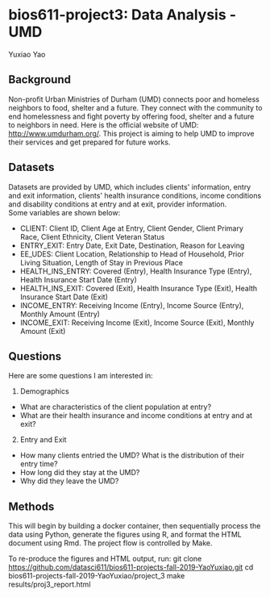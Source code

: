 # bios611-project3: Data Analysis - UMD
Yuxiao Yao

## Background 
Non-profit Urban Ministries of Durham (UMD) connects poor and homeless neighbors to food, shelter and a future. 
They connect with the community to end homelessness and fight poverty by offering food, shelter and a future to neighbors in need. 
Here is the official website of UMD: http://www.umdurham.org/. This project is aiming to help UMD to improve their services and get prepared for future works. 

## Datasets
Datasets are provided by UMD, which includes clients' information, entry and exit information, clients' health insurance conditions, income conditions and disability conditions at entry and at exit, provider information.  
Some variables are shown below:  
* CLIENT: Client ID, Client Age at Entry, Client Gender, Client Primary Race, Client Ethnicity, Client Veteran Status
* ENTRY_EXIT: Entry Date, Exit Date, Destination, Reason for Leaving
* EE_UDES: Client Location, Relationship to Head of Household, Prior Living Situation, Length of Stay in Previous Place
* HEALTH_INS_ENTRY: Covered (Entry), Health Insurance Type (Entry), Health Insurance Start Date (Entry)
* HEALTH_INS_EXIT: Covered (Exit), Health Insurance Type (Exit), Health Insurance Start Date (Exit)
* INCOME_ENTRY: Receiving Income (Entry), Income Source (Entry), Monthly Amount (Entry)
* INCOME_EXIT: Receiving Income (Exit), Income Source (Exit), Monthly Amount (Exit)


## Questions
Here are some questions I am interested in:
1. Demographics
  + What are characteristics of the client population at entry?
  + What are their health insurance and income conditions at entry and at exit?
  
2. Entry and Exit
  + How many clients entried the UMD? What is the distribution of their entry time?
  + How long did they stay at the UMD?
  + Why did they leave the UMD?

  

## Methods
This will begin by building a docker container, then sequentially process the data using Python, generate the figures using R, and format the HTML document using Rmd. The project flow is controlled by Make.

To re-produce the figures and HTML output, run:
git clone https://github.com/datasci611/bios611-projects-fall-2019-YaoYuxiao.git
cd bios611-projects-fall-2019-YaoYuxiao/project_3
make results/proj3_report.html

